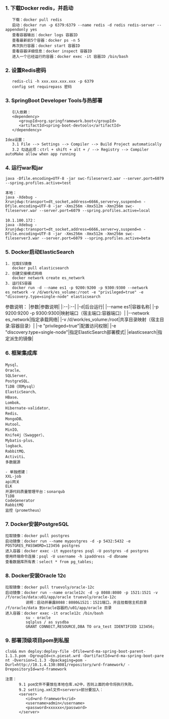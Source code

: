 ### 1. 下载Docker redis，并启动
```
   下载：docker pull redis
   启动：docker run -p 6379:6379 --name redis -d redis redis-server --appendonly yes
   查看容器输出：docker logs 容器ID
   查看最新前5个容器：docker ps -n 5
   再次执行容器：docker start 容器ID
   查看容器详细信息：docker inspect 容器ID
   进入一个已经运行的容器：docker exec -it 容器ID /bin/bash
```
### 2. 设置Redis密码
```
   redis-cli -h xxx.xxx.xxx.xxx -p 6379
   config set requirepass 密码
```
### 3. SpringBoot Developer Tools与热部署
```
   引入依赖：
   <dependency>
      <groupId>org.springframework.boot</groupId>
      <artifactId>spring-boot-devtools</artifactId>
   </dependency>

Idea设置：
   3.1 File --> Settings --> Compiler --> Build Project automatically
   3.2 勾选此项：ctrl + shift + alt + / --> Registry --> Compiler autoMake allow when app running
```
### 4. 运行war和jar
````
java -Dfile.encoding=UTF-8 -jar swc-fileserver2.war --server.port=6079 --spring.profiles.active=test

本地：
java -Xdebug -Xrunjdwp:transport=dt_socket,address=6666,server=y,suspend=n -Dfile.encoding=UTF-8 -jar -Xms256m -Xmx512m -Xmn256m swc-fileserver.war --server.port=6079 --spring.profiles.active=local

10.1.100.172：
java -Xdebug -Xrunjdwp:transport=dt_socket,address=6666,server=y,suspend=n -Dfile.encoding=UTF-8 -jar -Xms256m -Xmx512m -Xmn256m swc-fileserver3.war --server.port=6079 --spring.profiles.active=beta
````
### 5. Docker启动ElasticSearch
````
1. 拉取ES镜像
   docker pull elasticsearch
2. 创建交接模式网络
   docker network create es_network
3. 运行ES容器
   docker run -d --name es1 -p 9200:9200 -p 9300:9300 --network es_network -v /d/work/es_volume:/root -e "privileged=true" -e "discovery.type=single-node" elasticsearch
````
参数说明：
|参数|参数说明|
|:--|:--|
|-d|后台运行|
|--name  es1|容器名称|
|-p 9200:9200 -p 9300:9300|映射端口（宿主端口:容器端口）|
|--network es_network|指定承载网络|
|-v /d/work/es_volume:/root|共享目录映射（宿主目录:容器目录）|
|-e "privileged=true"|配置访问权限|
|-e "discovery.type=single-node"|指定ElasticSearch部署模式|
|elasticsearch|指定派生的镜像|

### 6. 框架集成库
````
Mysql、
Oracle、
SQLServer、
PostgreSQL、
TiDB（同Mysql）
ElasticSearch、
HBase、
Lombok、
Hibernate-validator、
Redis、
MongoDB、
Hutool、
MinIO、
Knife4j（Swagger）、
Mybatis-plus、
logback、
RabbitMQ、
Activiti、
多数据源

- 单独搭建：
XXL-job
api网关
ELK
开源代码质量管理平台：sonarqub
TiDB
CodeGenerator
RabbitMQ
监控（prometheus）
````

### 7. Docker安装PostgreSQL
````
拉取镜像：docker pull postgres
启动镜像：docker run --name mypostgres -d -p 5432:5432 -e POSTGRES_PASSWORD=123456 postgres
进入容器：docker exec -it mypostgres psql -U postgres -d postgres
使用终端命令连接：psql -U username -h ipaddress -d dbname
查看数据库所有表：select * from pg_tables;
````
### 8. Docker安装Oracle 12c
````
拉取镜像：docker pull truevoly/oracle-12c
启动镜像：docker run --name oracle12c -d -p 8088:8080 -p 1521:1521 -v /f/oracle/data:u01/app/oracle truevoly/oracle-12c
         说明：启动并暴露8088：8080&1521：1521端口，并且挂载宿主机目录 /f/oracle/data 到oracle容器的/u01/app/oracle 目录
进入容器：docker exec -it oracle12c /bin/bash
         su - oracle
         sqlplus / as sysdba
         GRANT CONNECT,RESOURCE,DBA TO ora_test IDENTIFIED 123456;
````
### 9. 部署顶级项目pom到私服
````
cls&& mvn deploy:deploy-file -Dfile=wrd-ma-spring-boot-parent-1.1.3.pom -DgroupId=cn.piesat.wrd -DartifactId=wrd-ma-spring-boot-pare
nt -Dversion=1.1.3 -Dpackaging=pom -Durl=http://10.1.4.130:8081/repository/wrd-framework/ -DrepositoryId=wrd-framework

注意：
      9.1 pom文件不要放在本地仓库.m2中，否则上面的命令将执行失败。
      9.2 setting.xml文件<servers>部分要加入：
      <server>
         <id>wrd-framework</id>
         <username>admin</username>
         <password>xxxxxx</password>
      </server>
      
````
